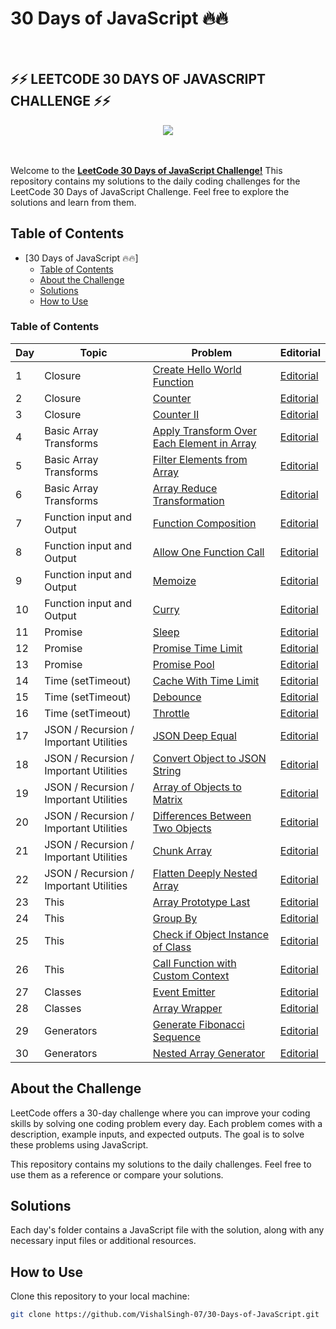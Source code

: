 # 30 Days of JavaScript 🔥🔥

<br>

## ⚡⚡ LEETCODE 30 DAYS OF JAVASCRIPT CHALLENGE ⚡⚡

<div align="center">
    <img src="https://upload.wikimedia.org/wikipedia/commons/c/c2/LeetCode_Logo_2.png" />
</div>

<br>
<br>

Welcome to the **[LeetCode 30 Days of JavaScript Challenge!](https://leetcode.com/studyplan/30-days-of-javascript/)** This repository contains my solutions to the daily coding challenges for the LeetCode 30 Days of JavaScript Challenge. Feel free to explore the solutions and learn from them.

## Table of Contents

- [30 Days of JavaScript 🔥🔥]
  - [Table of Contents](#table-of-contents)
  - [About the Challenge](#about-the-challenge)
  - [Solutions](#solutions)
  - [How to Use](#how-to-use)



### Table of Contents

|Day|Topic|Problem|Editorial|
|---|---|---|---|
|1|Closure|[Create Hello World Function](https://datayi.cn/w/QPDw0kJR)|[Editorial](https://datayi.cn/w/j9yDnOOo)|
|2|Closure|[Counter](https://datayi.cn/w/xogkVqBo)|[Editorial](https://leetcode.com/problems/counter/editorial/)|
|3|Closure|[Counter II](https://datayi.cn/w/xRxVYOXo)|[Editorial](https://leetcode.com/problems/counter-ii/editorial)|
|4|Basic Array Transforms|[Apply Transform Over Each Element in Array](https://datayi.cn/w/noqbNOv9)|[Editorial](https://leetcode.com/problems/apply-transform-over-each-element-in-array/editorial/)|
|5|Basic Array Transforms|[Filter Elements from Array](https://datayi.cn/w/a9a5VZr9)|[Editorial](https://leetcode.com/problems/filter-elements-from-array/editorial/)|
|6|Basic Array Transforms|[Array Reduce Transformation](https://datayi.cn/w/nPN45jD9)|[Editorial](https://leetcode.com/problems/array-reduce-transformation/editorial/)|
|7|Function input and Output|[Function Composition](https://datayi.cn/w/4PY7wZM9)|[Editorial](https://leetcode.com/problems/function-composition/editorial/)|
|8|Function input and Output|[Allow One Function Call](https://datayi.cn/w/a9By01Oo)|[Editorial](https://leetcode.com/problems/allow-one-function-call/editorial/)|
|9|Function input and Output|[Memoize](https://datayi.cn/w/nRbADVd9)|[Editorial](https://leetcode.com/problems/memoize/editorial/)|
|10|Function input and Output|[Curry](https://datayi.cn/w/QRekxgjo)|[Editorial](https://leetcode.com/problems/curry/editorial/)|
|11|Promise|[Sleep](https://datayi.cn/w/5Rp2Wmzo)|[Editorial](https://leetcode.com/problems/sleep/editorial/)|
|12|Promise|[Promise Time Limit](https://datayi.cn/w/nombN5Z9)|[Editorial](https://leetcode.com/problems/promise-time-limit/editorial/)|
|13|Promise|[Promise Pool](https://datayi.cn/w/3oLQwOg9)|[Editorial](https://leetcode.com/problems/promise-pool/editorial/)|
|14|Time (setTimeout)|[Cache With Time Limit](https://datayi.cn/w/1P64Enz9)|[Editorial](https://leetcode.com/problems/cache-with-time-limit/editorial/)|
|15|Time (setTimeout)|[Debounce](https://datayi.cn/w/AovN2Ojo)|[Editorial](https://leetcode.com/problems/debounce/editorial/)|
|16|Time (setTimeout)|[Throttle](https://datayi.cn/w/bR7jOnr9)|[Editorial](https://leetcode.com/problems/throttle/editorial/)|
|17|JSON / Recursion / Important Utilities|[JSON Deep Equal](https://datayi.cn/w/4PKqJ0z9)|[Editorial](https://leetcode.com/problems/json-deep-equal/editorial/)|
|18|JSON / Recursion / Important Utilities|[Convert Object to JSON String](https://datayi.cn/w/GPnkNmWo)|[Editorial](https://leetcode.com/problems/convert-object-to-json-string/editorial/)|
|19|JSON / Recursion / Important Utilities|[Array of Objects to Matrix](https://datayi.cn/w/EoZk0Zy9)|[Editorial](https://leetcode.com/problems/array-of-objects-to-matrix/editorial/)|
|20|JSON / Recursion / Important Utilities|[Differences Between Two Objects](https://datayi.cn/w/LPdzgyA9)|[Editorial](https://leetcode.com/problems/differences-between-two-objects/editorial/)|
|21|JSON / Recursion / Important Utilities|[Chunk Array](https://datayi.cn/w/YoXvrdGR)|[Editorial](https://leetcode.com/problems/chunk-array/editorial/)|
|22|JSON / Recursion / Important Utilities|[Flatten Deeply Nested Array](https://datayi.cn/w/rREX6Gm9)|[Editorial](https://leetcode.com/problems/flatten-deeply-nested-array/editorial/)|
|23|This|[Array Prototype Last](https://datayi.cn/w/GR434na9)|[Editorial](https://leetcode.com/problems/array-prototype-last/editorial/)|
|24|This|[Group By](https://datayi.cn/w/WoM5GZKo)|[Editorial](https://leetcode.com/problems/group-by/editorial/)|
|25|This|[Check if Object Instance of Class](https://datayi.cn/w/qPkbxBwR)|[Editorial](https://leetcode.com/problems/check-if-object-instance-of-class/editorial/)|
|26|This|[Call Function with Custom Context](https://datayi.cn/w/39lbqjpP)|[Editorial](https://leetcode.com/problems/call-function-with-custom-context/editorial/)|
|27|Classes|[Event Emitter](https://datayi.cn/w/lPQDyGjR)|[Editorial](https://leetcode.com/problems/event-emitter/editorial/)|
|28|Classes|[Array Wrapper](https://datayi.cn/w/1R3l3Q0P)|[Editorial](https://leetcode.com/problems/array-wrapper/editorial/)|
|29|Generators|[Generate Fibonacci Sequence](https://datayi.cn/w/xo040MEo)|[Editorial](https://leetcode.com/problems/generate-fibonacci-sequence/editorial/)|
|30|Generators|[Nested Array Generator](https://datayi.cn/w/JoOOVj1o)|[Editorial](https://leetcode.com/problems/nested-array-generator/editorial/)|


## About the Challenge

LeetCode offers a 30-day challenge where you can improve your coding skills by solving one coding problem every day. Each problem comes with a description, example inputs, and expected outputs. The goal is to solve these problems using JavaScript.

This repository contains my solutions to the daily challenges. Feel free to use them as a reference or compare your solutions.

## Solutions

Each day's folder contains a JavaScript file with the solution, along with any necessary input files or additional resources.

## How to Use

Clone this repository to your local machine:

```bash
git clone https://github.com/VishalSingh-07/30-Days-of-JavaScript.git
```